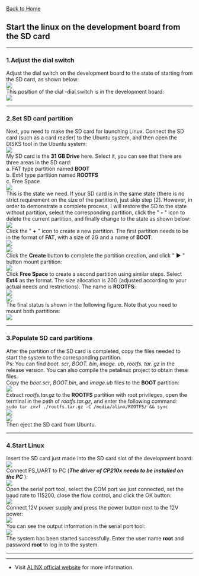 [Back to Home](../)
## Start the linux on the development board from the SD card

---
### 1.Adjust the dial switch
Adjust the dial switch on the development board to the state of starting from the SD card, as shown below:\
![](../.images_for_documents/17.png)\
This position of the dial -dial switch is in the development board:\
![](../.images_for_documents/16.png)

---
### 2.Set SD card partition
Next, you need to make the SD card for launching Linux. Connect the SD card (such as a card reader) to the Ubuntu system, and then open the DISKS tool in the Ubuntu system:\
![](../.images_for_documents/18.png)\
My SD card is the **31 GB Drive** here. Select it, you can see that there are three areas in the SD card:\
a. FAT type partition named **BOOT**\
b. Ext4 type partition named **ROOTFS**\
c. Free Space\
![](../.images_for_documents/19.png)\
This is the state we need. If your SD card is in the same state (there is no strict requirement on the size of the partition), just skip step [2]. However, in order to demonstrate a complete process, I will restore the SD to the state without partition, select the corresponding partition, click the \" **-** \" icon to delete the current partition, and finally change to the state as shown below:\
![](../.images_for_documents/20.png)\
Click the \" **+** \" icon to create a new partition. The first partition needs to be in the format of **FAT**, with a size of 2G and a name of **BOOT**:\
![](../.images_for_documents/21.png)\
![](../.images_for_documents/22.png)\
Click the **Create** button to complete the partition creation, and click \" **▶** \" button mount partition:\
![](../.images_for_documents/23.png)\
Click **Free Space** to create a second partition using similar steps. Select **Ext4** as the format. The size allocation is 20G (adjusted according to your actual needs and restrictions). The name is **ROOTFS**:\
![](../.images_for_documents/24.png)\
![](../.images_for_documents/25.png)\
The final status is shown in the following figure. Note that you need to mount both partitions:\
![](../.images_for_documents/26.png)

---
### 3.Populate SD card partitions
After the partition of the SD card is completed, copy the files needed to start the system to the corresponding partition.\
Ps: You can find *boot. scr*, *BOOT. bin*, *image. ub*, *rootfs. tar. gz*  in the release version. You can also compile the petalinux project to obtain these files.\
Copy the *boot.scr*, *BOOT.bin*, and *image.ub* files to the **BOOT** partition:\
![](../.images_for_documents/27.png)\
Extract *rootfs.tar.gz* to the **ROOTFS** partition with root privileges, open the terminal in the path of *rootfs.tar.gz*, and enter the following command:\
`sudo tar zxvf ./rootfs.tar.gz -C /media/alinx/ROOTFS/ && sync`\
![](../.images_for_documents/28.png)\
![](../.images_for_documents/29.png)\
Then eject the SD card from Ubuntu.

---
### 4.Start Linux
Insert the SD card just made into the SD card slot of the development board:\
![](../.images_for_documents/30.png)\
Connect PS_UART to PC (***The driver of CP210x needs to be installed on the PC*** ):\
![](../.images_for_documents/31.png)\
Open the serial port tool, select the COM port we just connected, set the baud rate to 115200, close the flow control, and click the OK button:\
![](../.images_for_documents/32.png)\
Connect 12V power supply and press the power button next to the 12V power:\
![](../.images_for_documents/33.png)\
You can see the output information in the serial port tool:\
![](../.images_for_documents/34.png)\
The system has been started successfully. Enter the user name **root** and password **root** to log in to the system.

---
---
- Visit [ALINX official website](https://www.alinx.com) for more information.
